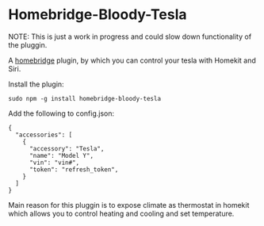 # Homebridge-Bloody-Tesla

NOTE: This is just a work in progress and could slow down functionality of the pluggin.  

A [homebridge](https://github.com/nfarina/homebridge) plugin, by which you can control your tesla with Homekit and Siri.

Install the plugin:

    sudo npm -g install homebridge-bloody-tesla

Add the following to config.json:

    {
      "accessories": [
        {
          "accessory": "Tesla",
          "name": "Model Y",
          "vin": "vin#",
          "token": "refresh_token",
        }
      ]
    }

Main reason for this pluggin is to expose climate as thermostat in homekit which allows you to control heating and cooling and set temperature.